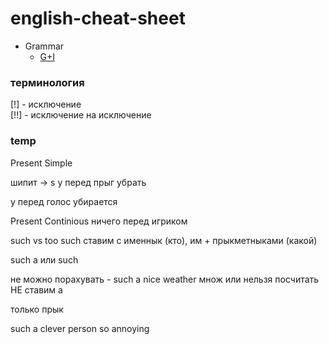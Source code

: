 # english-cheat-sheet


- Grammar
  - [G+I](g+i.md)
### терминология 

[!] - исключение \
[!!] - исключение на исключение 

### temp 
Present Simple 

шипит -> s
y перед прыг убрать 

у перед голос убирается

Present Continious
ничего перед игриком


such vs too 
such ставим с именнык (кто), им + прыкметныками (какой)
 
such a или such
 
не можно порахувать - such a nice weather 
множ или нельзя посчитать НЕ ставим а

только прык

such a clever person 
so annoying
 
 
 
 
